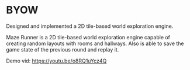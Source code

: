 # BYOW
Designed and implemented a 2D tile-based world exploration engine.

Maze Runner is a 2D tile-based world exploration engine capable of creating random layouts with rooms and hallways. Also is able to save the game state of the previous round and replay it. 

Demo vid: https://youtu.be/o8RQ1uYcz4Q

